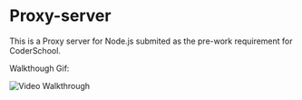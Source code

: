 # Proxy-server

This is a Proxy server for Node.js submited as the pre-work requirement for CoderSchool.

Walkthough Gif:
 
![Video Walkthrough](Walkthrough.gif)
